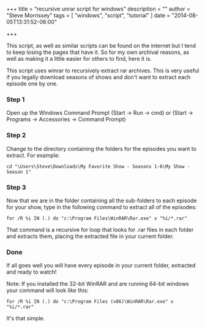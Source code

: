 +++
title = "recursive unrar script for windows"
description = ""
author = "Steve Morrissey"
tags = [
  "windows",
  "script",
  "tutorial"
]
date = "2014-08-05T13:31:52-06:00"

+++

This script, as well as similar scripts can be found on the internet but I tend to keep losing the pages that have it. So for my own archival reasons, as well as making it a little easier for others to find, here it is.

This script uses winrar to recursively extract rar archives. This is very useful if you legally download seasons of shows and don't want to extract each episode one by one.

### Step 1

Open up the Windows Command Prompt (Start -> Run -> cmd) or (Start -> Programs -> Accessories -> Command Prompt)

### Step 2

Change to the directory containing the folders for the episodes you want to extract. For example: 

```
cd "\Users\Steve\Downloads\My Favorite Show - Seasons 1-6\My Show - Season 1"
```

### Step 3

Now that we are in the folder containing all the sub-folders to each episode for your show, type in the following command to extract all of the episodes: 

```
for /R %i IN (.) do "c:\Program Files\WinRAR\Rar.exe" x "%i/*.rar"
```

That command is a recursive for loop that looks for .rar files in each folder and extracts them, placing the extracted file in your current folder. 

### Done

If all goes well you will have every episode in your current folder, extracted and ready to watch!

Note: If you installed the 32-bit WinRAR and are running 64-bit windows your command will look like this: 

```
for /R %i IN (.) do "c:\Program Files (x86)\WinRAR\Rar.exe" x "%i/*.rar"
```

It's that simple.
